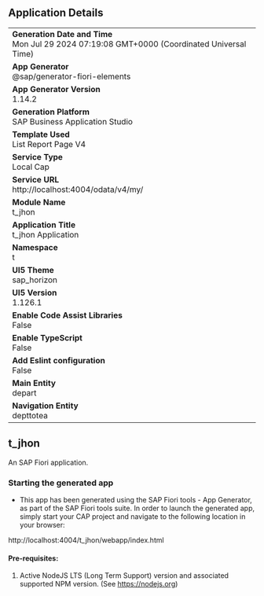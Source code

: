 ## Application Details
|               |
| ------------- |
|**Generation Date and Time**<br>Mon Jul 29 2024 07:19:08 GMT+0000 (Coordinated Universal Time)|
|**App Generator**<br>@sap/generator-fiori-elements|
|**App Generator Version**<br>1.14.2|
|**Generation Platform**<br>SAP Business Application Studio|
|**Template Used**<br>List Report Page V4|
|**Service Type**<br>Local Cap|
|**Service URL**<br>http://localhost:4004/odata/v4/my/|
|**Module Name**<br>t_jhon|
|**Application Title**<br>t_jhon Application|
|**Namespace**<br>t|
|**UI5 Theme**<br>sap_horizon|
|**UI5 Version**<br>1.126.1|
|**Enable Code Assist Libraries**<br>False|
|**Enable TypeScript**<br>False|
|**Add Eslint configuration**<br>False|
|**Main Entity**<br>depart|
|**Navigation Entity**<br>depttotea|

## t_jhon

An SAP Fiori application.

### Starting the generated app

-   This app has been generated using the SAP Fiori tools - App Generator, as part of the SAP Fiori tools suite.  In order to launch the generated app, simply start your CAP project and navigate to the following location in your browser:

http://localhost:4004/t_jhon/webapp/index.html

#### Pre-requisites:

1. Active NodeJS LTS (Long Term Support) version and associated supported NPM version.  (See https://nodejs.org)


